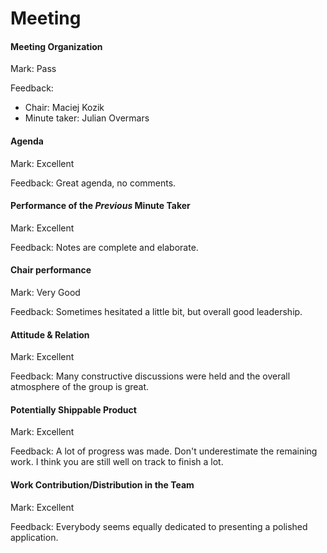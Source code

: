 # Meeting

#### Meeting Organization

Mark: Pass

Feedback: 
- Chair: Maciej Kozik
- Minute taker: Julian Overmars


#### Agenda 

Mark: Excellent

Feedback: Great agenda, no comments. 


#### Performance of the *Previous* Minute Taker

Mark: Excellent

Feedback: Notes are complete and elaborate.


#### Chair performance

Mark: Very Good

Feedback: Sometimes hesitated a little bit, but overall good leadership. 


#### Attitude & Relation

Mark: Excellent

Feedback: Many constructive discussions were held and the overall atmosphere of the group is great. 


#### Potentially Shippable Product

Mark: Excellent

Feedback: A lot of progress was made. Don't underestimate the remaining work. I think you are still well on track to finish a lot. 


#### Work Contribution/Distribution in the Team

Mark: Excellent

Feedback: Everybody seems equally dedicated to presenting a polished application. 


